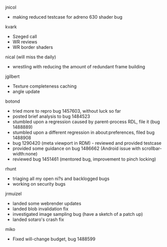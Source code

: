 
jnicol
  * making reduced testcase for adreno 630 shader bug

kvark
  * Szeged call
  * WR reviews
  * WR border shaders

nical (will miss the daily)
  * wrestling with reducing the amount of redundant frame building

jgilbert
  * Texture completeness caching
  * angle update

botond
  * tried more to repro bug 1457603, without luck so far 
  * posted brief analysis to bug 1484523 
  * stumbled upon a regression caused by parent-process RDL, file it (bug 1488889) 
  * stumbled upon a different regression in about:preferences, filed bug 1488908 
  * bug 1290420 (meta viewport in RDM) - reviewed and provided testcase 
  * provided some guidance on bug 1486662 (Android issue with scrollbar-width:none) 
  * reviewed bug 1451461 (mentored bug, improvement to pinch locking)

rhunt
  * triaging all my open ni?s and backlogged bugs
  * working on security bugs

jrmuizel
  * landed some webrender updates
  * landed blob invalidation fix
  * investigated image sampling bug (have a sketch of a patch up)
  * landed sotaro's crash fix

miko
  * Fixed will-change budget, bug 1488599

